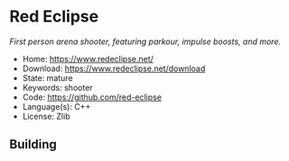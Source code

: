 # Red Eclipse

_First person arena shooter, featuring parkour, impulse boosts, and more._

- Home: https://www.redeclipse.net/
- Download: https://www.redeclipse.net/download
- State: mature
- Keywords: shooter
- Code: https://github.com/red-eclipse
- Language(s): C++
- License: Zlib

## Building


